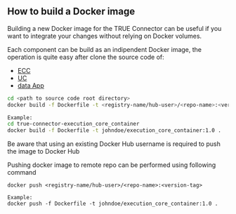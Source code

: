 ## How to build a Docker image

Building a new Docker image for the TRUE Connector can be useful if you want to integrate your changes without relying
on Docker volumes.

Each component can be build as an indipendent Docker image, the operation is quite easy after clone the source code of:
* [ECC](https://github.com/Engineering-Research-and-Development/true-connector-execution_core_container)
* [UC](https://github.com/Engineering-Research-and-Development/true-connector-uc_data_app)
* [data App](https://github.com/Engineering-Research-and-Development/true-connector-fiware_data_app)


```bash
cd <path to source code root directory>
docker build -f Dockerfile -t <registry-name/hub-user>/<repo-name>:<version-tag> .

Example:
cd true-connector-execution_core_container
docker build -f Dockerfile -t johndoe/execution_core_container:1.0 .
```

Be aware that using an existing Docker Hub username is required to push the image to Docker Hub

Pushing docker image to remote repo can be performed using following command

```
docker push <registry-name/hub-user>/<repo-name>:<version-tag>

Example:
docker push -f Dockerfile -t johndoe/execution_core_container:1.0 .
```
